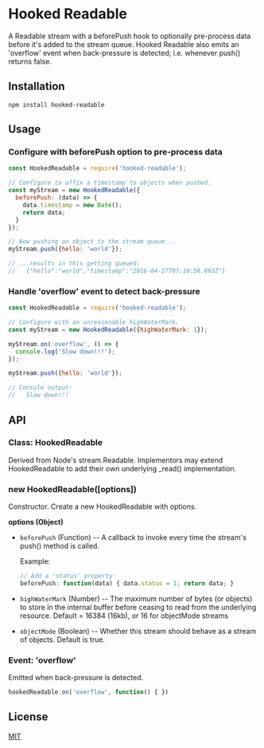 # Hooked Readable

A Readable stream with a beforePush hook to optionally pre-process data before it's added to the stream queue. Hooked Readable also emits an 'overflow' event when back-pressure is detected; i.e. whenever push() returns false.


## Installation

```bashp
npm install hooked-readable
```

## Usage


### Configure with beforePush option to pre-process data

```js
const HookedReadable = require('hooked-readable');

// Configure to affix a timestamp to objects when pushed.
const myStream = new HookedReadable({
  beforePush: (data) => {
    data.timestamp = new Date();
    return data;
  }
});

// Now pushing an object to the stream queue...
myStream.push({hello: 'world'});

// ...results in this getting queued:
//   {"hello":"world","timestamp":"2016-04-27T07:10:56.893Z"}
```

### Handle 'overflow' event to detect back-pressure

```js
const HookedReadable = require('hooked-readable');

// Configure with an unreasonable highWaterMark.
const myStream = new HookedReadable({highWaterMark: 1});

myStream.on('overflow', () => {
  console.log('Slow down!!!');
});

myStream.push({hello: 'world'});

// Console output:
//   Slow down!!!
```


## API


### Class: HookedReadable

Derived from Node's stream.Readable. Implementors may extend HookedReadable to add their own underlying _read() implementation.


### new HookedReadable([options])

Constructor. Create a new HookedReadable with options.

__options (Object)__

* `beforePush` (Function) -- A callback to invoke every time the stream's push() method is called.

  Example:

  ```js
  // Add a 'status' property
  beforePush: function(data) { data.status = 1; return data; }
  ```

* `highWaterMark` (Number) -- The maximum number of bytes (or objects) to store in the internal buffer before ceasing to read from the underlying resource. Default = 16384 (16kb), or 16 for objectMode streams

* `objectMode` (Boolean) -- Whether this stream should behave as a stream of objects. Default is true.


### Event: 'overflow'

Emitted when back-pressure is detected.

```js
hookedReadable.on('overflow', function() { })
```


## License

[MIT](LICENSE)
